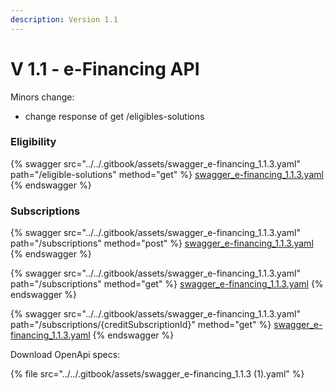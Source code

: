 ```yaml
---
description: Version 1.1
---
```


# V 1.1 - e-Financing API

Minors change:

* change response of get /eligibles-solutions

### Eligibility

{% swagger src="../../.gitbook/assets/swagger_e-financing_1.1.3.yaml" path="/eligible-solutions" method="get" %}
[swagger_e-financing_1.1.3.yaml](../../.gitbook/assets/swagger_e-financing_1.1.3.yaml)
{% endswagger %}

### Subscriptions

{% swagger src="../../.gitbook/assets/swagger_e-financing_1.1.3.yaml" path="/subscriptions" method="post" %}
[swagger_e-financing_1.1.3.yaml](../../.gitbook/assets/swagger_e-financing_1.1.3.yaml)
{% endswagger %}

{% swagger src="../../.gitbook/assets/swagger_e-financing_1.1.3.yaml" path="/subscriptions" method="get" %}
[swagger_e-financing_1.1.3.yaml](../../.gitbook/assets/swagger_e-financing_1.1.3.yaml)
{% endswagger %}

{% swagger src="../../.gitbook/assets/swagger_e-financing_1.1.3.yaml" path="/subscriptions/{creditSubscriptionId}" method="get" %}
[swagger_e-financing_1.1.3.yaml](../../.gitbook/assets/swagger_e-financing_1.1.3.yaml)
{% endswagger %}

Download OpenApi specs:

{% file src="../../.gitbook/assets/swagger_e-financing_1.1.3 (1).yaml" %}
